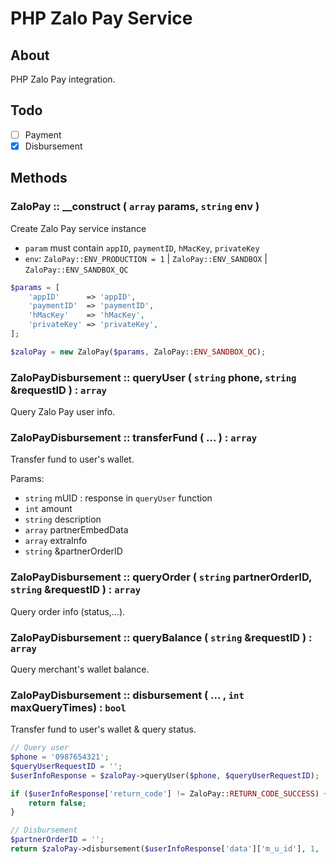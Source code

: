 # PHP Zalo Pay Service

## About

PHP Zalo Pay integration.

## Todo

- [ ] Payment
- [x] Disbursement

## Methods

### ZaloPay :: __construct ( `array` params, `string` env )

Create Zalo Pay service instance

- `param` must contain `appID`, `paymentID`, `hMacKey`, `privateKey`
- `env`: `ZaloPay::ENV_PRODUCTION = 1` | `ZaloPay::ENV_SANDBOX` | `ZaloPay::ENV_SANDBOX_QC`

```php
$params = [
    'appID'      => 'appID',
    'paymentID'  => 'paymentID',
    'hMacKey'    => 'hMacKey',
    'privateKey' => 'privateKey',
];

$zaloPay = new ZaloPay($params, ZaloPay::ENV_SANDBOX_QC);
```

### ZaloPayDisbursement :: queryUser ( `string` phone, `string` &requestID ) : `array`

Query Zalo Pay user info.

### ZaloPayDisbursement :: transferFund ( ... ) : `array`

Transfer fund to user's wallet.

Params:

- `string` mUID : response in `queryUser` function
- `int`    amount
- `string` description
- `array`  partnerEmbedData
- `array`  extraInfo
- `string` &partnerOrderID

### ZaloPayDisbursement :: queryOrder ( `string` partnerOrderID, `string` &requestID ) : `array`

Query order info (status,...).

### ZaloPayDisbursement :: queryBalance ( `string` &requestID ) : `array`

Query merchant's wallet balance.

### ZaloPayDisbursement :: disbursement ( ... , `int` maxQueryTimes) : `bool`

Transfer fund to user's wallet & query status.

```php
// Query user
$phone = '0987654321';
$queryUserRequestID = '';
$userInfoResponse = $zaloPay->queryUser($phone, $queryUserRequestID);

if ($userInfoResponse['return_code'] != ZaloPay::RETURN_CODE_SUCCESS) {
    return false;
}

// Disbursement
$partnerOrderID = '';
return $zaloPay->disbursement($userInfoResponse['data']['m_u_id'], 1, 'Demo disbursement', [], [], $partnerOrderID, 3);
```
